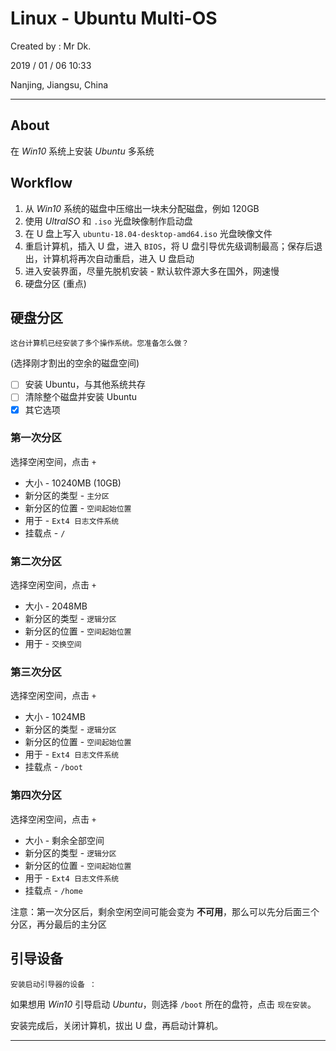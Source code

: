# Linux - Ubuntu Multi-OS

Created by : Mr Dk.

2019 / 01 / 06 10:33

Nanjing, Jiangsu, China

---

## About

在 *Win10* 系统上安装 *Ubuntu* 多系统

## Workflow

1. 从 *Win10* 系统的磁盘中压缩出一块未分配磁盘，例如 120GB
2. 使用 *UltraISO* 和 `.iso` 光盘映像制作启动盘
3. 在 U 盘上写入 `ubuntu-18.04-desktop-amd64.iso` 光盘映像文件
4. 重启计算机，插入 U 盘，进入 `BIOS`，将 U 盘引导优先级调制最高；保存后退出，计算机将再次自动重启，进入 U 盘启动
5. 进入安装界面，尽量先脱机安装 - 默认软件源大多在国外，网速慢
6. 硬盘分区 (重点)

## 硬盘分区

`这台计算机已经安装了多个操作系统。您准备怎么做？`

(选择刚才割出的空余的磁盘空间)

- [ ] 安装 Ubuntu，与其他系统共存
- [ ] 清除整个磁盘并安装 Ubuntu
- [x] 其它选项

### 第一次分区

选择空闲空间，点击 `+`
    
* 大小 - 10240MB (10GB)
* 新分区的类型 - `主分区`
* 新分区的位置 - `空间起始位置`
* 用于 - `Ext4 日志文件系统`
* 挂载点 - `/`

### 第二次分区

选择空闲空间，点击 `+`

* 大小 - 2048MB
* 新分区的类型 - `逻辑分区`
* 新分区的位置 - `空间起始位置`
* 用于 - `交换空间`

### 第三次分区

选择空闲空间，点击 `+`

* 大小 - 1024MB
* 新分区的类型 - `逻辑分区`
* 新分区的位置 - `空间起始位置`
* 用于 - `Ext4 日志文件系统`
* 挂载点 - `/boot`

### 第四次分区

选择空闲空间，点击 `+`

* 大小 - 剩余全部空间
* 新分区的类型 - `逻辑分区`
* 新分区的位置 - `空间起始位置`
* 用于 - `Ext4 日志文件系统`
* 挂载点 - `/home`

注意：第一次分区后，剩余空闲空间可能会变为 **不可用**，那么可以先分后面三个分区，再分最后的主分区

## 引导设备

`安装启动引导器的设备 ：`

如果想用 *Win10* 引导启动 *Ubuntu*，则选择 `/boot` 所在的盘符，点击 `现在安装`。

安装完成后，关闭计算机，拔出 U 盘，再启动计算机。

---

